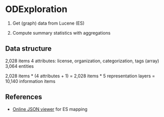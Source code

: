 # ODExploration

1. Get (graph) data from Lucene (ES)

2. Compute summary statistics with aggregations

## Data structure

2,028 items
4 attributes: license, organization, categorization, tags (array)
3,064 entities

2,028 items * (4 attributes + 1) = 2,028 items * 5 representation layers = 10,140 information items


## References

* [Online JSON viewer](http://jsonviewer.stack.hu) for ES mapping
